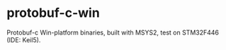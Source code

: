 # protobuf-c-win
Protobuf-c Win-platform binaries, built with MSYS2, test on STM32F446 (IDE: Keil5).
